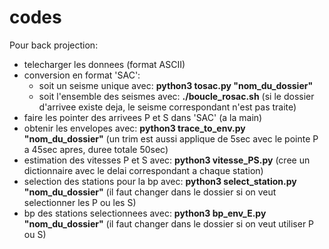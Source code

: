 # codes

Pour back projection:
- telecharger les donnees (format ASCII)
- conversion en format 'SAC':
   - soit un seisme unique avec: **python3 tosac.py "nom_du_dossier"**
   - soit l'ensemble des seismes avec: **./boucle_rosac.sh** (si le dossier d'arrivee existe deja, le seisme correspondant n'est pas traite)
- faire les pointer des arrivees P et S dans 'SAC' (a la main)
- obtenir les envelopes avec: **python3 trace_to_env.py "nom_du_dossier"** (un trim est aussi applique de 5sec avec le pointe P a 45sec apres, duree totale 50sec)
- estimation des vitesses P et S avec: **python3 vitesse_PS.py** (cree un dictionnaire avec le delai correspondant a chaque station)
- selection des stations pour la bp avec: **python3 select_station.py "nom_du_dossier"** (il faut changer dans le dossier si on veut selectionner les P ou les S)
- bp des stations selectionnees avec: **python3 bp_env_E.py "nom_du_dossier"** (il faut changer dans le dossier si on veut utiliser P ou S)
